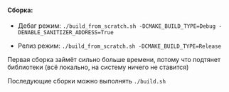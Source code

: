 #### Сборка:

* Дебаг режим: `./build_from_scratch.sh -DCMAKE_BUILD_TYPE=Debug -DENABLE_SANITIZER_ADDRESS=True`

* Релиз режим: `./build_from_scratch.sh -DCMAKE_BUILD_TYPE=Release`

Первая сборка займёт сильно больше времени, потому что подтянет библиотеки (всё локально, на систему ничего не ставится)



Последующие сборки можно выполнять `./build.sh`


